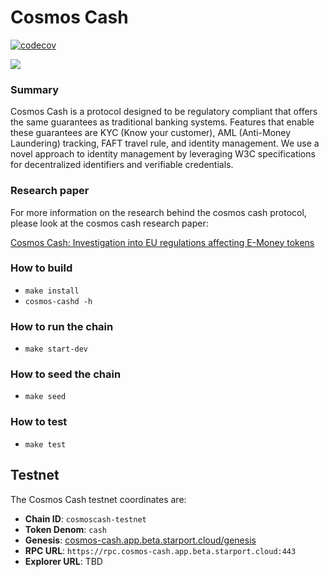 # Cosmos Cash

[![codecov](https://codecov.io/gh/allinbits/cosmos-cash/branch/main/graph/badge.svg?token=NLT5ZWM460)](https://codecov.io/gh/allinbits/cosmos-cash)


![](https://miro.medium.com/max/1000/1*8Wx44uvyJxpZUVS0WojMNw.png)


### Summary

Cosmos Cash is a protocol designed to be regulatory compliant that offers the same guarantees as traditional banking systems. Features that enable these guarantees are KYC (Know your customer), AML (Anti-Money Laundering) tracking, FAFT travel rule, and identity management. We use a novel approach to identity management by leveraging W3C specifications for decentralized identifiers and verifiable credentials.

### Research paper

For more information on the research behind the cosmos cash protocol, please look at the cosmos cash research paper:

[Cosmos Cash: Investigation into EU regulations affecting E-Money tokens](https://drive.google.com/file/d/1zmEyA8kA0uAIRGDKxYElOKvjtz4f_Ep5/view)

### How to build

- `make install`
- `cosmos-cashd -h`

### How to run the chain

- `make start-dev`

### How to seed the chain

- `make seed`

### How to test

- `make test`

## Testnet 

The Cosmos Cash testnet coordinates are:

- **Chain ID**: `cosmoscash-testnet`
- **Token Denom**: `cash`
- **Genesis**: [cosmos-cash.app.beta.starport.cloud/genesis](https://cosmos-cash.app.beta.starport.cloud/genesis?)
- **RPC URL**:  `https://rpc.cosmos-cash.app.beta.starport.cloud:443`
- **Explorer URL**: TBD
